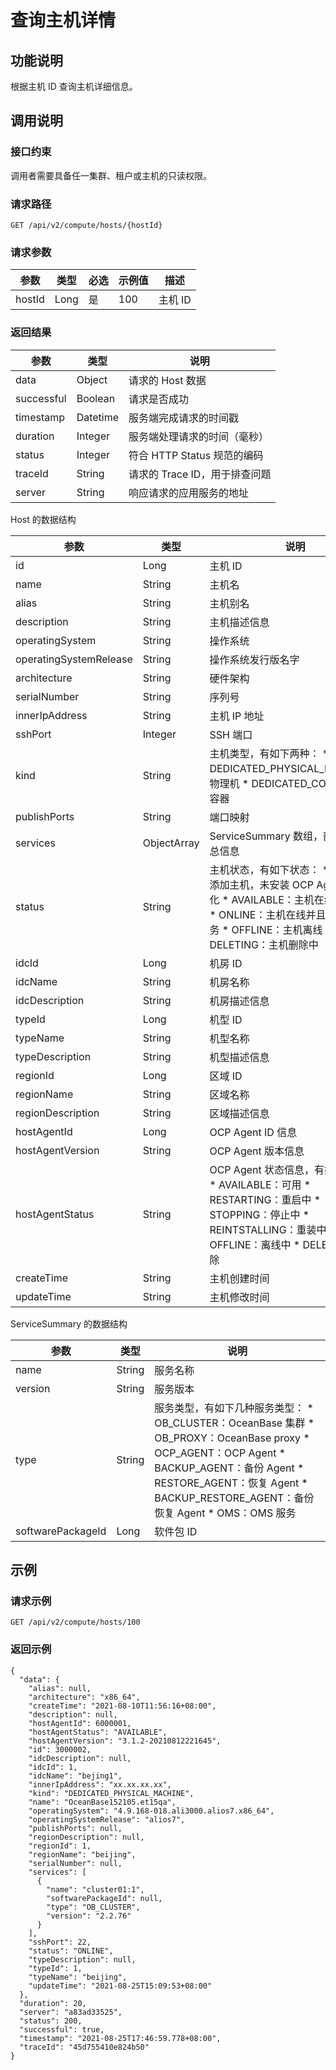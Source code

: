 查询主机详情 
=============================



功能说明 
-------------------------

根据主机 ID 查询主机详细信息。

调用说明 
-------------------------

### 接口约束 

调用者需要具备任一集群、租户或主机的只读权限。

### 请求路径 

`GET /api/v2/compute/hosts/{hostId}`

### 请求参数 



|   参数   |  类型  | 必选 | 示例值 |  描述   |
|--------|------|----|-----|-------|
| hostId | Long | 是  | 100 | 主机 ID |



### 返回结果 



|     参数     |    类型    |          说明          |
|------------|----------|----------------------|
| data       | Object   | 请求的 Host 数据          |
| successful | Boolean  | 请求是否成功               |
| timestamp  | Datetime | 服务端完成请求的时间戳          |
| duration   | Integer  | 服务端处理请求的时间（毫秒）       |
| status     | Integer  | 符合 HTTP Status 规范的编码 |
| traceId    | String   | 请求的 Trace ID，用于排查问题  |
| server     | String   | 响应请求的应用服务的地址         |



Host 的数据结构


|           参数           |     类型      |                                                                                                                                                                                                               说明                                                                                                                                                                                                               |
|------------------------|-------------|--------------------------------------------------------------------------------------------------------------------------------------------------------------------------------------------------------------------------------------------------------------------------------------------------------------------------------------------------------------------------------------------------------------------------------|
| id                     | Long        | 主机 ID                                                                                                                                                                                                                                                                                                                                                                                                                          |
| name                   | String      | 主机名                                                                                                                                                                                                                                                                                                                                                                                                                            |
| alias                  | String      | 主机别名                                                                                                                                                                                                                                                                                                                                                                                                                           |
| description            | String      | 主机描述信息                                                                                                                                                                                                                                                                                                                                                                                                                         |
| operatingSystem        | String      | 操作系统                                                                                                                                                                                                                                                                                                                                                                                                                           |
| operatingSystemRelease | String      | 操作系统发行版名字                                                                                                                                                                                                                                                                                                                                                                                                                      |
| architecture           | String      | 硬件架构                                                                                                                                                                                                                                                                                                                                                                                                                           |
| serialNumber           | String      | 序列号                                                                                                                                                                                                                                                                                                                                                                                                                            |
| innerIpAddress         | String      | 主机 IP 地址                                                                                                                                                                                                                                                                                                                                                                                                                       |
| sshPort                | Integer     | SSH 端口                                                                                                                                                                                                                                                                                                                                                                                                                         |
| kind                   | String      | 主机类型，有如下两种： * DEDICATED_PHYSICAL_MACHINE：物理机   * DEDICATED_CONTAINER：容器                                                                                                                                                                                                                                                     |
| publishPorts           | String      | 端口映射                                                                                                                                                                                                                                                                                                                                                                                                                           |
| services               | ObjectArray | ServiceSummary 数组，部署服务汇总信息                                                                                                                                                                                                                                                                                                                                                                                                     |
| status                 | String      | 主机状态，有如下状态： * NEW：新添加主机，未安装 OCP Agent 及初始化   * AVAILABLE：主机在线并且空闲    <!-- --> * ONLINE：主机在线并且已部署了服务   * OFFLINE：主机离线    <!-- --> * DELETING：主机删除中                                      |
| idcId                  | Long        | 机房 ID                                                                                                                                                                                                                                                                                                                                                                                                                          |
| idcName                | String      | 机房名称                                                                                                                                                                                                                                                                                                                                                                                                                           |
| idcDescription         | String      | 机房描述信息                                                                                                                                                                                                                                                                                                                                                                                                                         |
| typeId                 | Long        | 机型 ID                                                                                                                                                                                                                                                                                                                                                                                                                          |
| typeName               | String      | 机型名称                                                                                                                                                                                                                                                                                                                                                                                                                           |
| typeDescription        | String      | 机型描述信息                                                                                                                                                                                                                                                                                                                                                                                                                         |
| regionId               | Long        | 区域 ID                                                                                                                                                                                                                                                                                                                                                                                                                          |
| regionName             | String      | 区域名称                                                                                                                                                                                                                                                                                                                                                                                                                           |
| regionDescription      | String      | 区域描述信息                                                                                                                                                                                                                                                                                                                                                                                                                         |
| hostAgentId            | Long        | OCP Agent ID 信息                                                                                                                                                                                                                                                                                                                                                                                                                |
| hostAgentVersion       | String      | OCP Agent 版本信息                                                                                                                                                                                                                                                                                                                                                                                                                 |
| hostAgentStatus        | String      | OCP Agent 状态信息，有如下状态： * AVAILABLE：可用   * RESTARTING：重启中    <!-- --> * STOPPING：停止中   * REINTSTALLING：重装中    <!-- --> * OFFLINE：离线中   * DELETED：已删除    |
| createTime             | String      | 主机创建时间                                                                                                                                                                                                                                                                                                                                                                                                                         |
| updateTime             | String      | 主机修改时间                                                                                                                                                                                                                                                                                                                                                                                                                         |



ServiceSummary 的数据结构


|        参数         |   类型   |                                                                                                                                                                                                                                                                                 说明                                                                                                                                                                                                                                                                                 |
|-------------------|--------|--------------------------------------------------------------------------------------------------------------------------------------------------------------------------------------------------------------------------------------------------------------------------------------------------------------------------------------------------------------------------------------------------------------------------------------------------------------------------------------------------------------------------------------------------------------------|
| name              | String | 服务名称                                                                                                                                                                                                                                                                                                                                                                                                                                                                                                                                                               |
| version           | String | 服务版本                                                                                                                                                                                                                                                                                                                                                                                                                                                                                                                                                               |
| type              | String | 服务类型，有如下几种服务类型： * OB_CLUSTER：OceanBase 集群   * OB_PROXY：OceanBase proxy    <!-- --> * OCP_AGENT：OCP Agent   * BACKUP_AGENT：备份 Agent    <!-- --> * RESTORE_AGENT：恢复 Agent   * BACKUP_RESTORE_AGENT：备份恢复 Agent    <!-- --> * OMS：OMS 服务    |
| softwarePackageId | Long   | 软件包 ID                                                                                                                                                                                                                                                                                                                                                                                                                                                                                                                                                             |



示例 
-----------------------

### 请求示例 

`GET /api/v2/compute/hosts/100`

### 返回示例 

```unknow
{
  "data": {
    "alias": null,
    "architecture": "x86_64",
    "createTime": "2021-08-10T11:56:16+08:00",
    "description": null,
    "hostAgentId": 6000001,
    "hostAgentStatus": "AVAILABLE",
    "hostAgentVersion": "3.1.2-20210812221645",
    "id": 3000002,
    "idcDescription": null,
    "idcId": 1,
    "idcName": "bejing1",
    "innerIpAddress": "xx.xx.xx.xx",
    "kind": "DEDICATED_PHYSICAL_MACHINE",
    "name": "OceanBase152105.et15qa",
    "operatingSystem": "4.9.168-018.ali3000.alios7.x86_64",
    "operatingSystemRelease": "alios7",
    "publishPorts": null,
    "regionDescription": null,
    "regionId": 1,
    "regionName": "beijing",
    "serialNumber": null,
    "services": [
      {
        "name": "cluster01:1",
        "softwarePackageId": null,
        "type": "OB_CLUSTER",
        "version": "2.2.76"
      }
    ],
    "sshPort": 22,
    "status": "ONLINE",
    "typeDescription": null,
    "typeId": 1,
    "typeName": "beijing",
    "updateTime": "2021-08-25T15:09:53+08:00"
  },
  "duration": 20,
  "server": "a83ad33525",
  "status": 200,
  "successful": true,
  "timestamp": "2021-08-25T17:46:59.778+08:00",
  "traceId": "45d755410e824b50"
}
```


